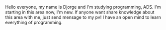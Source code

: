 Hello everyone, my name is Djorge and I'm studying programming, ADS.
I'm starting in this area now, I'm new. If anyone want share knowledge about this area with me, just send mensage to my pv! 
I have an open mind to learn everything of programming.
